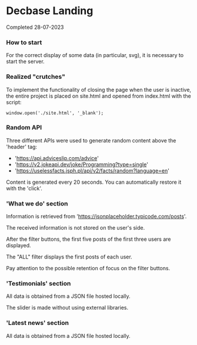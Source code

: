 # Decbase Landing
Completed 28-07-2023

### How to start
For the correct display of some data (in particular, svg), it is necessary to start the server.

### Realized "crutches"
To implement the functionality of closing the page when the user is inactive, the entire project is placed on site.html and opened from index.html with the script: 
```
window.open('./site.html', '_blank');
```

### Random API 
Three different APIs were used to generate random content above the 'header' tag:
- 'https://api.adviceslip.com/advice'
- 'https://v2.jokeapi.dev/joke/Programming?type=single'
- 'https://uselessfacts.jsph.pl/api/v2/facts/random?language=en'

Content is generated every 20 seconds. 
You can automatically restore it with the 'click'.

### 'What we do' section
Information is retrieved from 'https://jsonplaceholder.typicode.com/posts'.

The received information is not stored on the user's side.

After the filter buttons, the first five posts of the first three users are displayed.

The "ALL" filter displays the first posts of each user.

Pay attention to the possible retention of focus on the filter buttons.

### 'Testimonials' section
All data is obtained from a JSON file hosted locally. 

The slider is made without using external libraries.

### 'Latest news' section
All data is obtained from a JSON file hosted locally.
